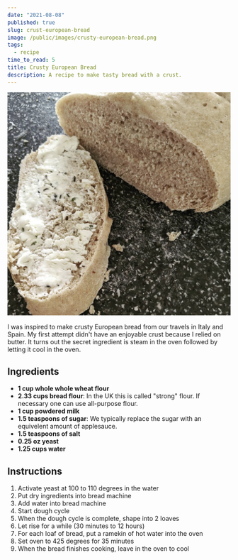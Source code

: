 ```yaml
---
date: "2021-08-08"
published: true
slug: crust-european-bread
image: /public/images/crusty-european-bread.png
tags:
  - recipe
time_to_read: 5
title: Crusty European Bread
description: A recipe to make tasty bread with a crust.
---
```


![Crusty European Bread!](/public/images/crusty-european-bread.png)

I was inspired to make crusty European bread from our travels in Italy and Spain. My first attempt didn't have an enjoyable crust because I relied on butter. It turns out the secret ingredient is steam in the oven followed by letting it cool in the oven.

## Ingredients

- **1 cup whole whole wheat flour**
- **2.33 cups bread flour**: In the UK this is called "strong" flour. If necessary one can use all-purpose flour.
- **1 cup powdered milk**
- **1.5 teaspoons of sugar**: We typically replace the sugar with an equivelent amount of applesauce.
- **1.5 teaspoons of salt**
- **0.25 oz yeast**
- **1.25 cups water**

## Instructions

1. Activate yeast at 100 to 110 degrees in the water
2. Put dry ingredients into bread machine
3. Add water into bread machine
4. Start dough cycle
5. When the dough cycle is complete, shape into 2 loaves
6. Let rise for a while (30 minutes to 12 hours)
7. For each loaf of bread, put a ramekin of hot water into the oven
7. Set oven to 425 degrees for 35 minutes
9. When the bread finishes cooking, leave in the oven to cool
